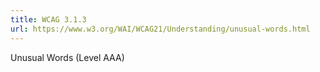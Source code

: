 ```yaml
---
title: WCAG 3.1.3
url: https://www.w3.org/WAI/WCAG21/Understanding/unusual-words.html
---
```

Unusual Words (Level AAA)
